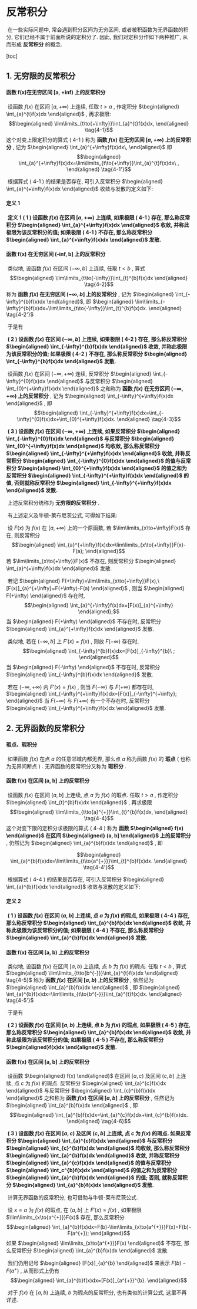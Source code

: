# 反常积分 

​	在一些实际问题中, 常会遇到积分区间为无穷区间, 或者被积函数为无界函数的积分, 它们已经不属于前面所说的定积分了. 因此, 我们对定积分作如下两种推广, 从而形成 **反常积分** 的概念. 

[toc]



## 1. 无穷限的反常积分

#### 函数 f(x)在无穷区间 [a, +inf) 上的反常积分

​	设函数 $f(x)$ 在区间 $[a, +\infty)$ 上连续, 任取 $t>a$ , 作定积分 $\begin{aligned} \int_{a}^{t}f(x)dx \end{aligned}$ , 再求极限:  $$\begin{aligned} \lim\limits_{t\to{+\infty}}\int_{a}^{t}f(x)dx, \end{aligned} \tag{4-1}$$ 这个对变上限定积分的算式 ( 4-1 ) 称为 **函数 $f(x)$ 在无穷区间 $[a, +\infty)$ 上的反常积分** , 记为 $\begin{aligned} \int_{a}^{+\infty}f(x)dx\,  \end{aligned}$ 即 $$\begin{aligned} \int_{a}^{+\infty}f(x)dx=\lim\limits_{t\to{+\infty}}\int_{a}^{t}f(x)dx\ , \end{aligned} \tag{4-1'}$$ 

​	根据算式 ( 4-1 ) 的结果是否存在, 可引入反常积分 $\begin{aligned} \int_{a}^{+\infty}f(x)dx \end{aligned}$ 收敛与发散的定义如下: 

#### 定义 1

​	**定义 1**    **( 1 ) 设函数 $f(x)$ 在区间 $[a,+\infty)$ 上连续, 如果极限 ( 4-1 ) 存在, 那么称反常积分 $\begin{aligned} \int_{a}^{+\infty}f(x)dx \end{aligned}$  收敛, 并称此极限为该反常积分的值; 如果极限 ( 4-1 ) 不存在, 那么称反常积分 $\begin{aligned} \int_{a}^{+\infty}f(x)dx \end{aligned}$  发散.** 

#### 函数 f(x) 在无穷区间 (-inf, b] 上的反常积分

​	类似地, 设函数 $f(x)$ 在区间 $(-\infty, b]$ 上连续, 任取 $t<b$ , 算式 $$\begin{aligned} \lim\limits_{t\to{-\infty}}\int_{t}^{b}f(x)dx \end{aligned} \tag{4-2}$$ 称为 **函数 $f(x)$ 在无穷区间 $(-\infty, b]$ 上的反常积分** , 记为 $\begin{aligned} \int_{-\infty}^{b}f(x)dx \end{aligned}$, 即 $\begin{aligned} \lim\limits_{-\infty}^{b}f(x)dx=\lim\limits_{t\to{-\infty}}\int_{t}^{b}f(x)dx. \end{aligned} \tag{4-2'}$ 

​	于是有

​	**( 2 ) 设函数 $f(x)$ 在区间 $(-\infty, b]$ 上连续, 如果极限 ( 4-2 ) 存在, 那么称反常积分 $\begin{aligned} \int_{-\infty}^{b}f(x)dx \end{aligned}$ 收敛, 并称此极限为该反常积分的值; 如果极限 ( 4-2 ) 不存在, 那么称反常积分 $\begin{aligned} \int_{-\infty}^{b}f(x)dx \end{aligned}$ 发散.** 

​	设函数 $f(x)$ 在区间 $(-\infty, +\infty)$ 连续, 反常积分 $\begin{aligned} \int_{-\infty}^{0}f(x)dx \end{aligned}$ 与反常积分 $\begin{aligned} \int_{0}^{+\infty}f(x)dx \end{aligned}$ 之和称为 **函数 $f(x)$ 在无穷区间 $(-\infty, +\infty)$ 上的反常积分** , 记为 $\begin{aligned} \int_{-\infty}^{+\infty}f(x)dx \end{aligned}$ , 即 $$\begin{aligned} \int_{-\infty}^{+\infty}f(x)dx=\int_{-\infty}^{0}f(x)dx+\int_{0}^{+\infty}f(x)dx. \end{aligned} \tag{4-3}$$ 

​	**( 3 ) 设函数 $f(x)$ 在区间 $(-\infty, +\infty)$ 上连续, 如果反常积分 $\begin{aligned} \int_{-\infty}^{0}f(x)dx \end{aligned}$ 与反常积分 $\begin{aligned} \int_{0}^{+\infty}f(x)dx \end{aligned}$ 均收敛, 那么称反常积分 $\begin{aligned} \int_{-\infty}^{+\infty}f(x)dx \end{aligned}$ 收敛, 并称反常积分 $\begin{aligned} \int_{-\infty}^{0}f(x)dx \end{aligned}$ 的值与反常积分 $\begin{aligned} \int_{0}^{+\infty}f(x)dx \end{aligned}$ 的值之和为反常积分 $\begin{aligned} \int_{-\infty}^{+\infty}f(x)dx \end{aligned}$  的值, 否则就称反常积分 $\begin{aligned} \int_{-\infty}^{+\infty}f(x)dx \end{aligned}$  发散.** 

​	上述反常积分统称为 **无穷限的反常积分** .

​	有上述定义及牛顿-莱布尼茨公式, 可得如下结果:

​	设 $F(x)$ 为 $f(x)$ 在 $[a, +\infty)$ 上的一个原函数, 若 $\lim\limits_{x\to+\infty}F(x)$ 存在, 则反常积分 $$\begin{aligned} \int_{a}^{+\infty}f(x)dx=\lim\limits_{x\to{+\infty}}F(x)-F(a); \end{aligned}$$ 若 $\lim\limits_{x\to{+\infty}}F(x)$ 不存在, 则反常积分 $\begin{aligned} \int_{a}^{+\infty}f(x)dx \end{aligned}$ 发散. 

​	若记 $\begin{aligned} F(+\infty)=\lim\limits_{x\to{+\infty}}F(x),\ [F(x)]_{a}^{+\infty}=F(+\infty)-F(a) \end{aligned}$ , 则当 $\begin{aligned} F(+\infty) \end{aligned}$  存在时,  $$\begin{aligned} \int_{a}^{+\infty}f(x)dx=[F(x)]_{a}^{+\infty}  \end{aligned};$$  当 $\begin{aligned} F(+\infty) \end{aligned}$ 不存在时, 反常积分 $\begin{aligned} \int_{a}^{+\infty}f(x)dx \end{aligned}$ 发散. 

​	类似地, 若在 $(-\infty, b]$ 上 $F'(x)=f(x)$ , 则放 $F(-\infty)$ 存在时,  $$\begin{aligned} \int_{-\infty}^{b}f(x)dx=[F(x)]_{-\infty}^{b}\ ; \end{aligned}$$ 当 $\begin{aligned} F(-\infty) \end{aligned}$ 不存在时, 反常积分 $\begin{aligned} \int_{-\infty}^{b}f(x)dx \end{aligned}$ 发散. 

​	若在 $(-\infty, +\infty)$ 内 $F'(x)=f(x)$ , 则当 $F(-\infty)$ 与 $F(+\infty)$ 都存在时, $\begin{aligned} \int_{-\infty}^{+\infty}f(x)dx=[F(x)]_{-\infty}^{+\infty};  \end{aligned}$ 当 $F(-\infty)$ 与 $F(+\infty)$ 有一个不存在时, 反常积分 $\begin{aligned} \int_{-\infty}^{+\infty}f(x)dx \end{aligned}$  发散. 



## 2. 无界函数的反常积分

#### 瑕点、瑕积分

​	如果函数 $f(x)$ 在点 $a$ 的任意邻域内都无界, 那么点 $a$ 称为函数 $f(x)$ 的 **瑕点** ( 也称为无界间断点 ) . 无界函数的反常积分又称为 **瑕积分** . 

#### 函数 f(x) 在区间 (a, b] 上的反常积分

​	设函数 $f(x)$ 在区间 $(a, b]$ 上连续, 点 $a$ 为 $f(x)$ 的瑕点. 任取 $t>a$ , 作定积分 $\begin{aligned} \int_{t}^{b}f(x)dx \end{aligned}$ , 再求极限 $$\begin{aligned} \lim\limits_{t\to{a}^{+}}\int_{t}^{b}f(x)dx, \end{aligned} \tag{4-4}$$ 这个对变下限的定积分求极限的算式 ( 4-4 ) 称为 **函数 $\begin{aligned} f(x) \end{aligned}$ 在区间 $\begin{aligned} (a, b] \end{aligned}$ 上的反常积分** , 仍然记为 $\begin{aligned} \int_{a}^{b}f(x)dx  \end{aligned}$ , 即

 $$\begin{aligned} \int_{a}^{b}f(x)dx=\lim\limits_{t\to{a^{+}}}\int_{t}^{b}f(x)dx. \end{aligned} \tag{4-4'}$$ 

​	根据算式 ( 4-4 ) 的结果是否存在, 可引入反常积分 $\begin{aligned} \int_{a}^{b}f(x)dx \end{aligned}$ 收敛与发散的定义如下: 

#### 定义 2 

​	**( 1 ) 设函数 $f(x)$ 在区间 $(a, b]$ 上连续, 点 $a$ 为 $f(x)$ 的瑕点, 如果极限 ( 4-4 ) 存在, 那么称反常积分 $\begin{aligned} \int_{a}^{b}f(x)dx \end{aligned}$ 收敛, 并称此极限为该反常积分的值; 如果极限 ( 4-4 ) 不存在, 那么称反常积分 $\begin{aligned} \int_{a}^{b}f(x)dx \end{aligned}$ 发散.** 

#### 函数 f(x) 在区间 [a, b) 上的反常积分

​	类似地, 设函数 $f(x)$ 在区间 $[a, b)$ 上连续, 点 $b$ 为 $f(x)$ 的瑕点. 任取 $t<b$ , 算式 $\begin{aligned} \lim\limits_{t\to{b^{-}}}\int_{a}^{t}f(x)dx \end{aligned} \tag{4-5}$ 称为 **函数 $f(x)$ 在区间 $[a, b)$ 上的反常积分** , 依然记为 $\begin{aligned} \int_{a}^{b}f(x)dx \end{aligned}$ , 即 $\begin{aligned} \int_{a}^{b}f(x)dx=\lim\limits_{t\to{b^{-}}}\int_{a}^{t}f(x)dx. \end{aligned} \tag{4-5'}$ 

​	于是有

​	**( 2 ) 设函数 $f(x)$ 在区间 $[a, b)$ 上连续, 点 $b$ 为 $f(x)$ 的瑕点, 如果极限 ( 4-5 ) 存在, 那么称反常积分 $\begin{aligned} \int_{a}^{b}f(x)dx \end{aligned}$ 收敛, 并称此极限为该反常积分的值; 如果极限 ( 4-5 ) 不存在, 那么称反常积分 $\begin{aligned}f(x)dx  \end{aligned}$ 发散.** 

#### 函数 f(x) 在区间 [a, b] 上的反常积分

​	设函数 $\begin{aligned} f(x) \end{aligned}$ 在区间 $[a, c )$ 及区间 $(c,b]$ 上连续, 点 $c$ 为 $f(x)$ 的瑕点. 反常积分 $\begin{aligned} \int_{a}^{c}f(x)dx \end{aligned}$ 与反常积分 $\begin{aligned} \int_{c}^{b}f(x)dx \end{aligned}$ 之和称为 **函数 $f(x)$ 在区间 $[a, b]$ 上的反常积分** , 任然记为 $\begin{aligned} \int_{a}^{b}f(x)dx \end{aligned}$ , 即 $$\begin{aligned} \int_{a}^{b}f(x)dx=\int_{a}^{c}f(x)dx+\int_{c}^{b}f(x)dx.  \end{aligned} \tag{4-6}$$ 

​	**( 3 ) 设函数 $f(x)$ 在区间 $[a, c)$ 及区间 $(c, b]$ 上连续, 点 $c$ 为 $f(x)$ 的瑕点. 如果反常积分 $\begin{aligned} \int_{a}^{c}f(x)dx \end{aligned}$ 与反常积分 $\begin{aligned} \int_{c}^{b}f(x)dx \end{aligned}$ 均收敛, 那么称反常积分 $\begin{aligned} \int_{a}^{b}f(x)dx \end{aligned}$ 收敛, 并称反常积分 $\begin{aligned} \int_{a}^{c}f(x)dx \end{aligned}$ 的值与反常积分 $\begin{aligned} \int_c^{b}f(x)dx \end{aligned}$ 的值之和为反常积分 $\begin{aligned} \int_{a}^{b}f(x)dx \end{aligned}$ 的值; 否则, 就称反常积分 $\begin{aligned} \int_{a}^{b}f(x)dx \end{aligned}$ 发散.** 

​	计算无界函数的反常积分, 也可借助与牛顿-莱布尼茨公式. 

​	设 $x=a$ 为 $f(x)$ 的瑕点, 在 $(a, b]$ 上 $F'(x)=f(x)$ , 如果极限 $\lim\limits_{x\to{a^{+}}}F(x)$ 存在, 那么反常积分 $$\begin{aligned} \int_{a}^{b}f(x)dx=F(b)-\lim\limits_{x\to{a^{+}}}F(x)=F(b)-F(a^{+}); \end{aligned}$$ 如果 $\begin{aligned} \lim\limits_{x\to{a^{+}}}F(x) \end{aligned}$ 不存在, 那么反常积分 $\begin{aligned} \int_{a}^{b}f(x)dx \end{aligned}$ 发散. 

​	我们仍用记号 $\begin{aligned} [F(x)]_{a}^{b} \end{aligned}$ 来表示 $F(b)-F(a^{+})$ , 从而形式上仍有 $$\begin{aligned} \int_{a}^{b}f(x)dx=[F(x)]_{a^{+}}^{b}. \end{aligned}$$ 

​	对于 $f(x)$ 在 $[a, b)$ 上连续,  $b$ 为瑕点的反常积分, 也有类似的计算公式, 这里不再详述. 

